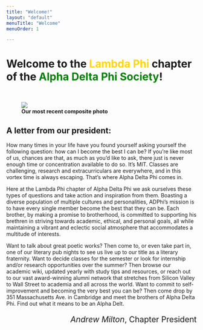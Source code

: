 ```yaml
---
title: "Welcome!"
layout: "default"
menuTitle: "Welcome"
menuOrder: 1

---
```


<div class="content container">


<h1 class="centeredHeader">Welcome to the <span style='color: gold'>Lambda Phi</span> chapter of the <span style='color: green'>Alpha Delta Phi Society</span>!</h1>
<br />
 
<figure>
<img src="/images/composites/Composite2023.png">
<figcaption><b>Our most recent composite photo</b></figcaption>
</figure>

<h2> A letter from our president: </h2>

<p>
How many times in your life have you found yourself asking yourself the following question: how can I become the best I can be? If you’re like most of us, chances are that, as much as you’d like to ask, there just is never enough time or concentration available to do so. It’s MIT. Classes are challenging, research and extracurriculars are everywhere, and in this vortex time is always escaping. That’s where Alpha Delta Phi comes in.</p>

<p>
Here at the Lambda Phi chapter of Alpha Delta Phi we ask ourselves these types of questions and take action and inspiration from them. Boasting a diverse population of multiple cultures and personalities, ADPhi’s mission is to have every single member become the best that they can be. Each brother, by making a promise to brotherhood, is committed to supporting his brethren in striving towards academic, ethical, and personal goals, all while maintaining a vibrant and eclectic social atmosphere that accommodates a multitude of interests.</p>

<p>
Want to talk about great poetic works? Then come to, or even take part in, one of our literary pub nights to see us live up to our title as a literary fraternity. Want to decide classes for the semester or look for internship and/or research opportunities over the summer? Then browse our academic wiki, updated yearly with study tips and resources, or reach out to our vast award-winning alumni network that stretches from Silicon Valley to Wall Street to academia and all across the world. Want to commit to self-improvement and becoming the very best you can be? Then come drop by 351 Massachusetts Ave. in Cambridge and meet the brothers of Alpha Delta Phi. Find out what it means to be an Alpha Delt.</p>

<p style='font-size: 1.5em; text-align: right'><i>Andrew Milton</i>, Chapter President</p>

<br />
<br />


</div>
